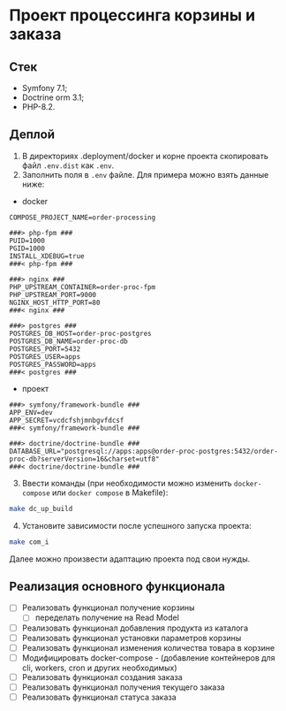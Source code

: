 # Проект процессинга корзины и заказа

## Стек

- Symfony 7.1;
- Doctrine orm 3.1;
- PHP-8.2.

## Деплой

1) В директориях .deployment/docker и корне проекта скопировать файл `.env.dist` как `.env`.
2) Заполнить поля в `.env` файле. Для примера можно взять данные ниже:
- docker
```dotenv
COMPOSE_PROJECT_NAME=order-processing

###> php-fpm ###
PUID=1000
PGID=1000
INSTALL_XDEBUG=true
###< php-fpm ###

###> nginx ###
PHP_UPSTREAM_CONTAINER=order-proc-fpm
PHP_UPSTREAM_PORT=9000
NGINX_HOST_HTTP_PORT=80
###< nginx ###

###> postgres ###
POSTGRES_DB_HOST=order-proc-postgres
POSTGRES_DB_NAME=order-proc-db
POSTGRES_PORT=5432
POSTGRES_USER=apps
POSTGRES_PASSWORD=apps
###< postgres ###
```

- проект
```dotenv
###> symfony/framework-bundle ###
APP_ENV=dev
APP_SECRET=vcdcfshjmnbgvfdcsf
###< symfony/framework-bundle ###

###> doctrine/doctrine-bundle ###
DATABASE_URL="postgresql://apps:apps@order-proc-postgres:5432/order-proc-db?serverVersion=16&charset=utf8"
###< doctrine/doctrine-bundle ###
```

3) Ввести команды (при необходимости можно изменить `docker-compose` или `docker compose` в Makefile):

```bash
make dc_up_build
```

4) Установите зависимости после успешного запуска проекта:

```bash
make com_i
```

Далее можно произвести адаптацию проекта под свои нужды.

## Реализация основного функционала

- [ ] Реализовать функционал получение корзины
  - [ ] переделать получение на Read Model
- [ ] Реализовать функционал добавления продукта из каталога
- [ ] Реализовать функционал установки параметров корзины
- [ ] Реализовать функционал изменения количества товара в корзине
- [ ] Модифицировать docker-compose - (добавление контейнеров для cli, workers, cron и других необходимых)
- [ ] Реализовать функционал создания заказа
- [ ] Реализовать функционал получения текущего заказа
- [ ] Реализовать функционал статуса заказа